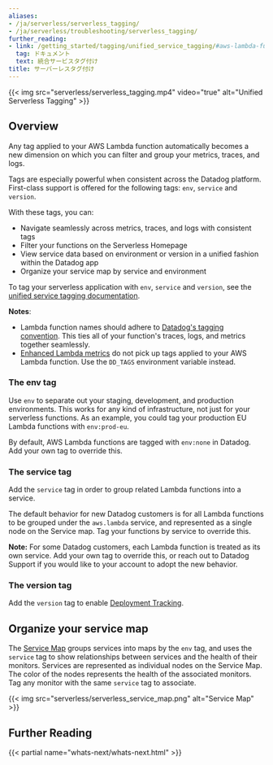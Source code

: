 ```yaml
---
aliases:
- /ja/serverless/serverless_tagging/
- /ja/serverless/troubleshooting/serverless_tagging/
further_reading:
- link: /getting_started/tagging/unified_service_tagging/#aws-lambda-functions
  tag: ドキュメント
  text: 統合サービスタグ付け
title: サーバーレスタグ付け
---
```


{{< img src="serverless/serverless_tagging.mp4" video="true" alt="Unified Serverless Tagging" >}}

## Overview

Any tag applied to your AWS Lambda function automatically becomes a new dimension on which you can filter and group your metrics, traces, and logs.

Tags are especially powerful when consistent across the Datadog platform. First-class support is offered for the following tags: `env`, `service` and `version`.

With these tags, you can:

- Navigate seamlessly across metrics, traces, and logs with consistent tags
- Filter your functions on the Serverless Homepage
- View service data based on environment or version in a unified fashion within the Datadog app
- Organize your service map by service and environment

To tag your serverless application with `env`, `service` and `version`, see the [unified service tagging documentation][1].

**Notes**: 

- Lambda function names should adhere to [Datadog's tagging convention][2]. This ties all of your function's traces, logs, and metrics together seamlessly.
- [Enhanced Lambda metrics][5] do not pick up tags applied to your AWS Lambda function. Use the `DD_TAGS` environment variable instead.

### The env tag

Use `env` to separate out your staging, development, and production environments. This works for any kind of infrastructure, not just for your serverless functions. As an example, you could tag your production EU Lambda functions with `env:prod-eu`.

By default, AWS Lambda functions are tagged with `env:none` in Datadog. Add your own tag to override this.

### The service tag

Add the `service` tag in order to group related Lambda functions into a service. 

The default behavior for new Datadog customers is for all Lambda functions to be grouped under the `aws.lambda` service, and represented as a single node on the Service map. Tag your functions by service to override this.

**Note:** For some Datadog customers, each Lambda function is treated as its own service. Add your own tag to override this, or reach out to Datadog Support if you would like to your account to adopt the new behavior.

### The version tag

Add the `version` tag to enable [Deployment Tracking][3].

## Organize your service map

The [Service Map][4] groups services into maps by the `env` tag, and uses the `service` tag to show relationships between services and the health of their monitors. Services are represented as individual nodes on the Service Map. The color of the nodes represents the health of the associated monitors. Tag any monitor with the same `service` tag to associate.

{{< img src="serverless/serverless_service_map.png" alt="Service Map" >}}

## Further Reading

{{< partial name="whats-next/whats-next.html" >}}


[1]: /ja/getting_started/tagging/unified_service_tagging/#aws-lambda-functions
[2]: /ja/developers/guide/what-best-practices-are-recommended-for-naming-metrics-and-tags/#rules-and-best-practices-for-naming-tags
[3]: /ja/tracing/services/deployment_tracking/
[4]: /ja/tracing/services/services_map/
[5]: /ja/serverless/aws_lambda/metrics#enhanced-lambda-metrics